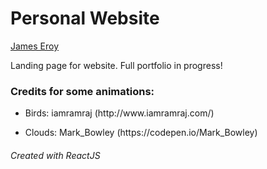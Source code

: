 <h1>Personal Website</h1>
<a href="https://www.jameseroy.com">James Eroy</a>
<p>Landing page for website. Full portfolio in progress!</p>

<h3>Credits for some animations:</h3>
<ul>
  <li>
    <p>Birds: iamramraj (http://www.iamramraj.com/)</p>
  </li>
  <li>
    <p>Clouds: Mark_Bowley (https://codepen.io/Mark_Bowley)</p>
  </li>
</ul>

<h6>Created with ReactJS</h6>
